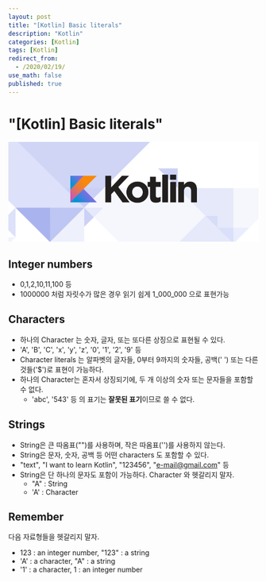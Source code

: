 ```yaml
---
layout: post
title: "[Kotlin] Basic literals"
description: "Kotlin"
categories: [Kotlin]
tags: [Kotlin]
redirect_from:
  - /2020/02/19/
use_math: false
published: true
---
```


# "[Kotlin] Basic literals"

<img src="/assets/images/posts/logos/kotlin_800x320.png">

## Integer numbers

- 0,1,2,10,11,100 등
- 1000000 처럼 자릿수가 많은 경우 읽기 쉽게 1_000_000 으로 표현가능

## Characters

- 하나의 Character 는 숫자, 글자, 또는 또다른 상징으로 표현될 수 있다.
- 'A', 'B', 'C', 'x', 'y', 'z', '0', '1', '2', '9' 등
- Character literals 는 알파벳의 글자들, 0부터 9까지의 숫자들, 공백(' ') 또는 다른 것들('\$')로 표현이 가능하다.
- 하나의 Character는 혼자서 상징되기에, 두 개 이상의 숫자 또는 문자들을 포함할 수 없다.
  - 'abc', '543' 등 의 표기는 <strong>잘못된 표기</strong>이므로 쓸 수 없다.

## Strings

- String은 큰 따옴표("")를 사용하며, 작은 따옴표('')를 사용하지 않는다.
- String은 문자, 숫자, 공백 등 어떤 characters 도 포함할 수 있다.
- "text", "I want to learn Kotlin", "123456", "e-mail@gmail.com" 등
- String은 단 하나의 문자도 포함이 가능하다. Character 와 헷갈리지 말자.
  - "A" : String
  - 'A' : Character

## Remember

다음 자료형들을 헷갈리지 말자.

- 123 : an integer number, "123" : a string
- 'A' : a character, "A" : a string
- '1' : a character, 1 : an integer number
